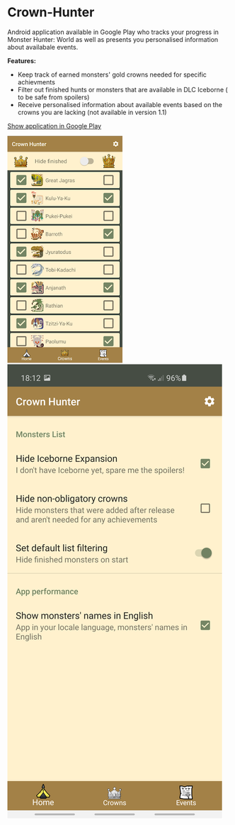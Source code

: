 # Crown-Hunter

Android application available in Google Play who tracks your progress in Monster Hunter: World as well as presents you personalised information about availabale events.

**Features:**
* Keep track of earned monsters' gold crowns needed for specific achievments
* Filter out finished hunts or monsters that are available in DLC Iceborne ( to be safe from spoilers)
* Receive personalised information about available events based on the crowns you are lacking (not available in version 1.1)

[Show application in Google Play](https://play.google.com/store/apps/details?id=com.vieja.crownhunter)

![Alt text](zdj1.png?raw=true "zdj1")
![Alt text](zdj2.png?raw=true "zdj2")
